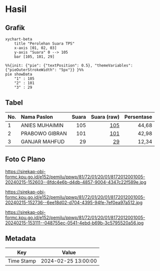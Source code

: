 # Hasil

## Grafik

```mermaid
xychart-beta
    title "Perolehan Suara TPS"
    x-axis [01, 02, 03]
    y-axis "Suara" 0 --> 105
    bar [105, 101, 29]
```

```mermaid
%%{init: {"pie": {"textPosition": 0.5}, "themeVariables": {"pieOuterStrokeWidth": "5px"}} }%%
pie showData
    "1" : 105
    "2" : 101
    "3" : 29
```

## Tabel

| No. | Nama Paslon    | Suara | Suara (raw) | Persentase |
|:--- |:-------------- | -----:| -----------:| ----------:|
| 1   | ANIES MUHAIMIN | 105   | [105][p-1]  | 44,68      |
| 2   | PRABOWO GIBRAN | 101   | [101][p-2]  | 42,98      |
| 3   | GANJAR MAHFUD  | 29    | [29][p-3]   | 12,34      |


[p-1]: https://github.com/gigit-pemilu/pemilu-2024-81-maluku/blob/main/pilpres/hitung-suara/sub/81-maluku/sub/72-kota-tual/sub/01-pulau-dullah-utara/sub/2001-fiditan/sub/005-tps/sub/paslon-1.txt
[p-2]: https://github.com/gigit-pemilu/pemilu-2024-81-maluku/blob/main/pilpres/hitung-suara/sub/81-maluku/sub/72-kota-tual/sub/01-pulau-dullah-utara/sub/2001-fiditan/sub/005-tps/sub/paslon-2.txt
[p-3]: https://github.com/gigit-pemilu/pemilu-2024-81-maluku/blob/main/pilpres/hitung-suara/sub/81-maluku/sub/72-kota-tual/sub/01-pulau-dullah-utara/sub/2001-fiditan/sub/005-tps/sub/paslon-3.txt

## Foto C Plano

https://sirekap-obj-formc.kpu.go.id/e152/pemilu/ppwp/81/72/01/20/01/8172012001005-20240215-152603--8fdc4e6b-d4db-4857-9004-4347c22f589e.jpg

https://sirekap-obj-formc.kpu.go.id/e152/pemilu/ppwp/81/72/01/20/01/8172012001005-20240215-152736--6ee18d02-d704-4395-94fe-7ef0ea97a512.jpg

https://sirekap-obj-formc.kpu.go.id/e152/pemilu/ppwp/81/72/01/20/01/8172012001005-20240215-153111--048755ec-0541-4ebd-b69b-3c5795520a56.jpg


## Metadata

| Key        | Value               |
| ---------- | ------------------- |
| Time Stamp | 2024-02-25 13:00:00 |



